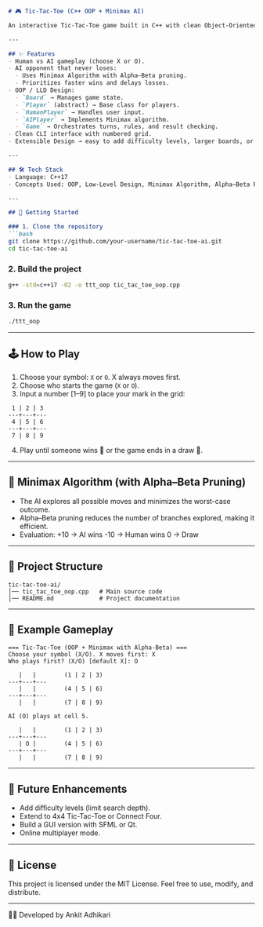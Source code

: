

````markdown
# 🎮 Tic-Tac-Toe (C++ OOP + Minimax AI)

An interactive Tic-Tac-Toe game built in C++ with clean Object-Oriented Design (LLD concepts) and an AI opponent powered by the Minimax algorithm with Alpha–Beta pruning.

---

## ✨ Features
- Human vs AI gameplay (choose X or O).
- AI opponent that never loses:
  - Uses Minimax Algorithm with Alpha–Beta pruning.
  - Prioritizes faster wins and delays losses.
- OOP / LLD Design:
  - `Board` → Manages game state.
  - `Player` (abstract) → Base class for players.
  - `HumanPlayer` → Handles user input.
  - `AIPlayer` → Implements Minimax algorithm.
  - `Game` → Orchestrates turns, rules, and result checking.
- Clean CLI interface with numbered grid.
- Extensible Design → easy to add difficulty levels, larger boards, or GUI.

---

## 🛠️ Tech Stack
- Language: C++17
- Concepts Used: OOP, Low-Level Design, Minimax Algorithm, Alpha–Beta Pruning

---

## 🚀 Getting Started

### 1. Clone the repository
```bash
git clone https://github.com/your-username/tic-tac-toe-ai.git
cd tic-tac-toe-ai
````

### 2. Build the project

```bash
g++ -std=c++17 -O2 -o ttt_oop tic_tac_toe_oop.cpp
```

### 3. Run the game

```bash
./ttt_oop
```

---

## 🕹️ How to Play

1. Choose your symbol: `X` or `O`.
   X always moves first.
2. Choose who starts the game (`X` or `O`).
3. Input a number \[1–9] to place your mark in the grid:

```
 1 | 2 | 3
---+---+---
 4 | 5 | 6
---+---+---
 7 | 8 | 9
```

4. Play until someone wins 🎉 or the game ends in a draw 🤝.

---

## 🧠 Minimax Algorithm (with Alpha–Beta Pruning)

* The AI explores all possible moves and minimizes the worst-case outcome.
* Alpha–Beta pruning reduces the number of branches explored, making it efficient.
* Evaluation:
  +10 → AI wins
  -10 → Human wins
  0 → Draw

---

## 📂 Project Structure

```
tic-tac-toe-ai/
│── tic_tac_toe_oop.cpp   # Main source code
│── README.md             # Project documentation
```

---

## 📌 Example Gameplay

```
=== Tic-Tac-Toe (OOP + Minimax with Alpha-Beta) ===
Choose your symbol (X/O). X moves first: X
Who plays first? (X/O) [default X]: O

   |   |        (1 | 2 | 3)
---+---+---
   |   |        (4 | 5 | 6)
---+---+---
   |   |        (7 | 8 | 9)

AI (O) plays at cell 5.

   |   |        (1 | 2 | 3)
---+---+---
   | O |        (4 | 5 | 6)
---+---+---
   |   |        (7 | 8 | 9)
```

---

## 🔮 Future Enhancements

* Add difficulty levels (limit search depth).
* Extend to 4x4 Tic-Tac-Toe or Connect Four.
* Build a GUI version with SFML or Qt.
* Online multiplayer mode.

---

## 📝 License

This project is licensed under the MIT License. Feel free to use, modify, and distribute.

---

👨‍💻 Developed by Ankit Adhikari

